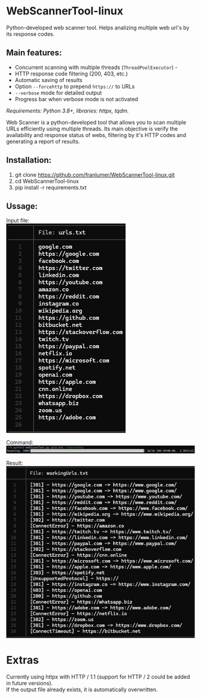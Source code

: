 # WebScannerTool-linux
Python-developed web scanner tool. Helps analizing multiple web url's by its response codes.  
  
## Main features:

- Concurrent scanning with multiple threads (`ThreadPoolExecutor`) -
- HTTP response code filtering (200, 403, etc.)
- Automatic saving of results
- Option `--forcehttp` to prepend `https://` to URLs
- `--verbose` mode for detailed output
- Progress bar when verbose mode is not activated

*Requirements: Python 3.8+, libraries: httpx, tqdm.*  
  
Web Scanner is a python-developed tool that allows you to scan multiple URLs efficiently using multiple threads. Its main objective is verify the availability and response status of webs, filtering by it's HTTP codes and generating a report of results.  
  
## Installation:  
1. git clone https://github.com/franlumer/WebScannerTool-linux.git
2. cd WebScannerTool-linux    
3. pip install -r requirements.txt

## Ussage:  
Input file:  
![urls](images/urlstxt.png)

Command:  
![example](images/example.png)

Result:  
![resulttxt](images/resulttxt.png)

# Extras

Currently using httpx with HTTP / 1.1 (support for HTTP / 2 could be added in future versions).  
If the output file already exists, it is automatically overwritten.

